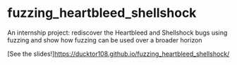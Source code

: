 # fuzzing_heartbleed_shellshock
An internship project:
rediscover the Heartbleed and Shellshock bugs using fuzzing and show how fuzzing can be used over a broader horizon

[See the slides!]https://ducktor108.github.io/fuzzing_heartbleed_shellshock/
